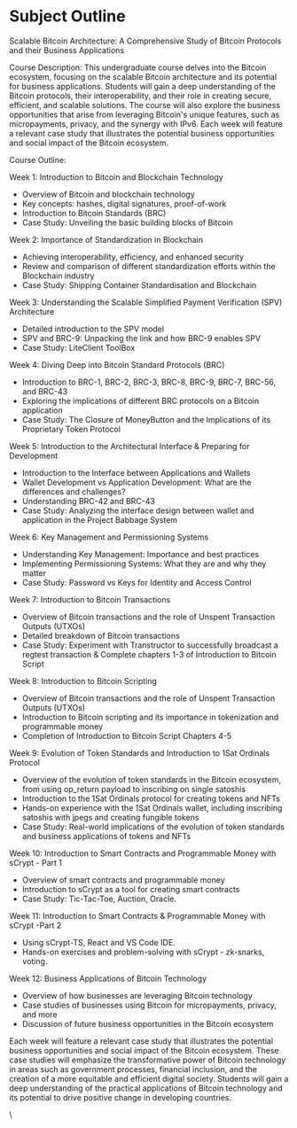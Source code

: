 # Subject Outline

Scalable Bitcoin Architecture: A Comprehensive Study of Bitcoin Protocols and their Business Applications

Course Description: This undergraduate course delves into the Bitcoin ecosystem, focusing on the scalable Bitcoin architecture and its potential for business applications. Students will gain a deep understanding of the Bitcoin protocols, their interoperability, and their role in creating secure, efficient, and scalable solutions. The course will also explore the business opportunities that arise from leveraging Bitcoin's unique features, such as micropayments, privacy, and the synergy with IPv6. Each week will feature a relevant case study that illustrates the potential business opportunities and social impact of the Bitcoin ecosystem.

Course Outline:

Week 1: Introduction to Bitcoin and Blockchain Technology

* Overview of Bitcoin and blockchain technology
* Key concepts: hashes, digital signatures, proof-of-work
* Introduction to Bitcoin Standards (BRC)
* Case Study: Unveiling the basic building blocks of Bitcoin

Week 2: Importance of Standardization in Blockchain

* Achieving interoperability, efficiency, and enhanced security
* Review and comparison of different standardization efforts within the Blockchain industry
* Case Study: Shipping Container Standardisation and Blockchain

Week 3: Understanding the Scalable Simplified Payment Verification (SPV) Architecture

* Detailed introduction to the SPV model
* SPV and BRC-9: Unpacking the link and how BRC-9 enables SPV
* Case Study: LiteClient ToolBox

Week 4: Diving Deep into Bitcoin Standard Protocols (BRC)

* Introduction to BRC-1, BRC-2, BRC-3, BRC-8, BRC-9, BRC-7, BRC-56, and BRC-43
* Exploring the implications of different BRC protocols on a Bitcoin application
* Case Study: The Closure of MoneyButton and the Implications of its Proprietary Token Protocol

Week 5: Introduction to the Architectural Interface & Preparing for Development

* Introduction to the Interface between Applications and Wallets
* Wallet Development vs Application Development: What are the differences and challenges?
* Understanding BRC-42 and BRC-43
* Case Study: Analyzing the interface design between wallet and application in the Project Babbage System

Week 6: Key Management and Permissioning Systems

* Understanding Key Management: Importance and best practices
* Implementing Permissioning Systems: What they are and why they matter
* Case Study: Password vs Keys for Identity and Access Control

Week 7: Introduction to Bitcoin Transactions

* Overview of Bitcoin transactions and the role of Unspent Transaction Outputs (UTXOs)
* Detailed breakdown of Bitcoin transactions
* Case Study: Experiment with Transtructor to successfully broadcast a regtest transaction & Complete chapters 1-3 of Introduction to Bitcoin Script

Week 8: Introduction to Bitcoin Scripting&#x20;

* Overview of Bitcoin transactions and the role of Unspent Transaction Outputs (UTXOs)
* Introduction to Bitcoin scripting and its importance in tokenization and programmable money
* Completion of Introduction to Bitcoin Script Chapters 4-5

Week 9: Evolution of Token Standards and Introduction to 1Sat Ordinals Protocol

* Overview of the evolution of token standards in the Bitcoin ecosystem, from using op\_return payload to inscribing on single satoshis
* Introduction to the 1Sat Ordinals protocol for creating tokens and NFTs
* Hands-on experience with the 1Sat Ordinals wallet, including inscribing satoshis with jpegs and creating fungible tokens
* Case Study: Real-world implications of the evolution of token standards and business applications of tokens and NFTs

Week 10: Introduction to Smart Contracts and Programmable Money with sCrypt - Part 1

* Overview of smart contracts and programmable money
* Introduction to sCrypt as a tool for creating smart contracts
* Case Study: Tic-Tac-Toe, Auction, Oracle.

Week 11: Introduction to Smart Contracts & Programmable Money with sCrypt -Part 2

* Using sCrypt-TS, React and VS Code IDE.&#x20;
* Hands-on exercises and problem-solving with sCrypt - zk-snarks, voting.

Week 12: Business Applications of Bitcoin Technology

* Overview of how businesses are leveraging Bitcoin technology
* Case studies of businesses using Bitcoin for micropayments, privacy, and more
* Discussion of future business opportunities in the Bitcoin ecosystem

Each week will feature a relevant case study that illustrates the potential business opportunities and social impact of the Bitcoin ecosystem. These case studies will emphasize the transformative power of Bitcoin technology in areas such as government processes, financial inclusion, and the creation of a more equitable and efficient digital society. Students will gain a deep understanding of the practical applications of Bitcoin technology and its potential to drive positive change in developing countries.

\
